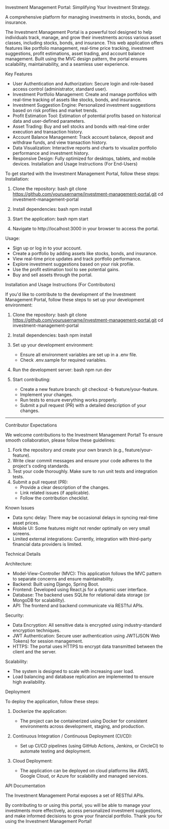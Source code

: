 Investment Management Portal: Simplifying Your Investment Strategy.

 A comprehensive platform for managing investments in stocks, bonds, and insurance.

The Investment Management Portal is a powerful tool designed to help individuals track, manage, and grow their investments across various asset classes, including stocks, bonds, and insurance. This web application offers features like portfolio management, real-time price tracking, investment suggestions, profit estimations, asset trading, and account balance management. Built using the MVC design pattern, the portal ensures scalability, maintainability, and a seamless user experience.



 Key Features

- User Authentication and Authorization: Secure login and role-based access control (administrator, standard user).
- Investment Portfolio Management: Create and manage portfolios with real-time tracking of assets like stocks, bonds, and insurance.
- Investment Suggestion Engine: Personalized investment suggestions based on risk profiles and market trends.
- Profit Estimation Tool: Estimation of potential profits based on historical data and user-defined parameters.
- Asset Trading: Buy and sell stocks and bonds with real-time order execution and transaction history.
- Account Balance Management: Track account balance, deposit and withdraw funds, and view transaction history.
- Data Visualization: Interactive reports and charts to visualize portfolio performance and investment history.
- Responsive Design: Fully optimized for desktops, tablets, and mobile devices.
Installation and Usage Instructions (For End-Users)

To get started with the Investment Management Portal, follow these steps:
 Installation:
1. Clone the repository:
   bash
   git clone https://github.com/yourusername/investment-management-portal.git
   cd investment-management-portal
   

2. Install dependencies:
   bash
   npm install
   

3. Start the application:
   bash
   npm start
   

4. Navigate to http://localhost:3000 in your browser to access the portal.

 Usage:
- Sign up or log in to your account.
- Create a portfolio by adding assets like stocks, bonds, and insurance.
- View real-time price updates and track portfolio performance.
- Explore investment suggestions based on your risk profile.
- Use the profit estimation tool to see potential gains.
- Buy and sell assets through the portal.

 Installation and Usage Instructions (For Contributors)

If you'd like to contribute to the development of the Investment Management Portal, follow these steps to set up your development environment:

1. Clone the repository:
   bash
   git clone https://github.com/yourusername/investment-management-portal.git
   cd investment-management-portal
   

2. Install dependencies:
   bash
   npm install
   

3. Set up your development environment:
   - Ensure all environment variables are set up in a .env file.
   - Check .env.sample for required variables.

4. Run the development server:
   bash
   npm run dev
   

5. Start contributing:
   - Create a new feature branch: git checkout -b feature/your-feature.
   - Implement your changes.
   - Run tests to ensure everything works properly.
   - Submit a pull request (PR) with a detailed description of your changes.

---

Contributor Expectations

We welcome contributions to the Investment Management Portal! To ensure smooth collaboration, please follow these guidelines:

1. Fork the repository and create your own branch (e.g., feature/your-feature).
2. Write clear commit messages and ensure your code adheres to the project's coding standards.
3. Test your code thoroughly. Make sure to run unit tests and integration tests.
4. Submit a pull request (PR):
   - Provide a clear description of the changes.
   - Link related issues (if applicable).
   - Follow the contribution checklist.


 Known Issues

- Data sync delay: There may be occasional delays in syncing real-time asset prices.
- Mobile UI: Some features might not render optimally on very small screens.
- Limited external integrations: Currently, integration with third-party financial data providers is limited.

 Technical Details

 Architecture:
- Model-View-Controller (MVC): This application follows the MVC pattern to separate concerns and ensure maintainability.
- Backend: Built using Django, Spring Boot.
- Frontend: Developed using React.js for a dynamic user interface.
- Database: The backend uses SQLite for relational data storage (or MongoDB for scalability).
- API: The frontend and backend communicate via RESTful APIs.

Security:
- Data Encryption: All sensitive data is encrypted using industry-standard encryption techniques.
- JWT Authentication: Secure user authentication using JWT(JSON Web Tokens) for session management.
- HTTPS: The portal uses HTTPS to encrypt data transmitted between the client and the server.

 Scalability:
- The system is designed to scale with increasing user load.
- Load balancing and database replication are implemented to ensure high availability.

 Deployment

To deploy the application, follow these steps:
1. Dockerize the application:
   - The project can be containerized using Docker for consistent environments across development, staging, and production.

2. Continuous Integration / Continuous Deployment (CI/CD):
   - Set up CI/CD pipelines (using GitHub Actions, Jenkins, or CircleCI) to automate testing and deployment.

3. Cloud Deployment:
   - The application can be deployed on cloud platforms like AWS, Google Cloud, or Azure for scalability and managed services.

API Documentation

The Investment Management Portal exposes a set of RESTful APIs.

By contributing to or using this portal, you will be able to manage your investments more effectively, access personalized investment suggestions, and make informed decisions to grow your financial portfolio. Thank you for using the Investment Management Portal!
